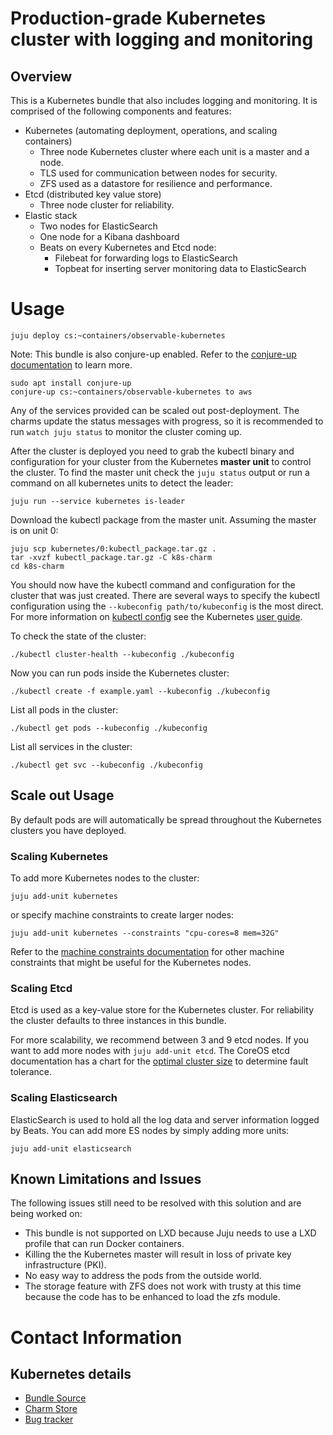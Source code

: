 # Production-grade Kubernetes cluster with logging and monitoring

## Overview

This is a Kubernetes bundle that also includes logging and monitoring. It is
comprised of the following components and features:

- Kubernetes (automating deployment, operations, and scaling containers)
  - Three node Kubernetes cluster where each unit is a master and a node.
  - TLS used for communication between nodes for security.
  - ZFS used as a datastore for resilience and performance.
- Etcd (distributed key value store)
  - Three node cluster for reliability.
- Elastic stack
   - Two nodes for ElasticSearch
   - One node for a Kibana dashboard
   - Beats on every Kubernetes and Etcd node:
     - Filebeat for forwarding logs to ElasticSearch
     - Topbeat for inserting server monitoring data to ElasticSearch

# Usage

    juju deploy cs:~containers/observable-kubernetes

Note: This bundle is also conjure-up enabled. Refer to the
[conjure-up documentation](http://conjure-up.io) to learn more.

    sudo apt install conjure-up
    conjure-up cs:~containers/observable-kubernetes to aws

Any of the services provided can be scaled out post-deployment. The charms
update the status messages with progress, so it is recommended to run
`watch juju status` to monitor the cluster coming up.

After the cluster is deployed you need to grab the kubectl binary and
configuration for your cluster from the Kubernetes **master unit** to control
the cluster. To find the master unit check the `juju status` output or run
a command on all kubernetes units to detect the leader:  

    juju run --service kubernetes is-leader

Download the kubectl package from the master unit. Assuming the master is on
unit 0:  

    juju scp kubernetes/0:kubectl_package.tar.gz .
    tar -xvzf kubectl_package.tar.gz -C k8s-charm
    cd k8s-charm

You should now have the kubectl command and configuration for the cluster that
was just created. There are several ways to specify the kubectl configuration
using the `--kubeconfig path/to/kubeconfig` is the most direct. For more
information on
[kubectl config](http://kubernetes.io/docs/user-guide/kubectl/kubectl_config/)
see the Kubernetes [user guide](http://kubernetes.io/docs/user-guide/).

To check the state of the cluster:

    ./kubectl cluster-health --kubeconfig ./kubeconfig

Now you can run pods inside the Kubernetes cluster:

    ./kubectl create -f example.yaml --kubeconfig ./kubeconfig

List all pods in the cluster:

    ./kubectl get pods --kubeconfig ./kubeconfig

List all services in the cluster:

    ./kubectl get svc --kubeconfig ./kubeconfig

## Scale out Usage

By default pods are will automatically be spread throughout the Kubernetes
clusters you have deployed.

### Scaling Kubernetes

To add more Kubernetes nodes to the cluster:

    juju add-unit kubernetes

or specify machine constraints to create larger nodes:

    juju add-unit kubernetes --constraints "cpu-cores=8 mem=32G"

Refer to the
[machine constraints documentation](https://jujucharms.com/docs/stable/charms-constraints)
for other machine constraints that might be useful for the Kubernetes nodes.

### Scaling Etcd

Etcd is used as a key-value store for the Kubernetes cluster. For reliability
the cluster defaults to three instances in this bundle.

For more scalability, we recommend between 3 and 9 etcd nodes. If you want to
add more nodes with `juju add-unit etcd`. The CoreOS etcd documentation has a
chart for the [optimal cluster size](https://coreos.com/etcd/docs/latest/admin_guide.html#optimal-cluster-size)
to determine fault tolerance.

### Scaling Elasticsearch

ElasticSearch is used to hold all the log data and server information logged by Beats. You can add more ES nodes by simply adding more units:

    juju add-unit elasticsearch

## Known Limitations and Issues

 The following issues still need to be resolved with this solution and are being worked on:

 - This bundle is not supported on LXD because Juju needs to use a LXD profile
that can run Docker containers.
 - Killing the the Kubernetes master will result in loss of private key
infrastructure (PKI).
 - No easy way to address the pods from the outside world.
 - The storage feature with ZFS does not work with trusty at this time because
the code has to be enhanced to load the zfs module.

# Contact Information

## Kubernetes details

- [Bundle Source](https://github.com/juju-solutions/bundle-observable-kubernetes)
- [Charm Store](https://jujucharms.com/u/containers/observable-kubernetes/bundle/)
- [Bug tracker](https://github.com/juju-solutions/bundle-observable-kubernetes/issues)

